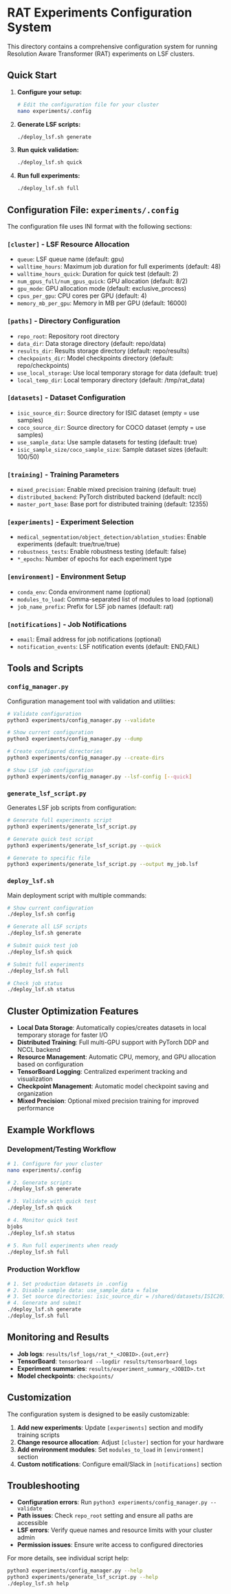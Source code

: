 # RAT Experiments Configuration System

This directory contains a comprehensive configuration system for running Resolution Aware Transformer (RAT) experiments on LSF clusters.

## Quick Start

1. **Configure your setup:**
   ```bash
   # Edit the configuration file for your cluster
   nano experiments/.config
   ```

2. **Generate LSF scripts:**
   ```bash
   ./deploy_lsf.sh generate
   ```

3. **Run quick validation:**
   ```bash
   ./deploy_lsf.sh quick
   ```

4. **Run full experiments:**
   ```bash
   ./deploy_lsf.sh full
   ```

## Configuration File: `experiments/.config`

The configuration file uses INI format with the following sections:

### `[cluster]` - LSF Resource Allocation
- `queue`: LSF queue name (default: gpu)
- `walltime_hours`: Maximum job duration for full experiments (default: 48)
- `walltime_hours_quick`: Duration for quick test (default: 2)
- `num_gpus_full/num_gpus_quick`: GPU allocation (default: 8/2)
- `gpu_mode`: GPU allocation mode (default: exclusive_process)
- `cpus_per_gpu`: CPU cores per GPU (default: 4)
- `memory_mb_per_gpu`: Memory in MB per GPU (default: 16000)

### `[paths]` - Directory Configuration
- `repo_root`: Repository root directory
- `data_dir`: Data storage directory (default: repo/data)
- `results_dir`: Results storage directory (default: repo/results)
- `checkpoints_dir`: Model checkpoints directory (default: repo/checkpoints)
- `use_local_storage`: Use local temporary storage for data (default: true)
- `local_temp_dir`: Local temporary directory (default: /tmp/rat_data)

### `[datasets]` - Dataset Configuration
- `isic_source_dir`: Source directory for ISIC dataset (empty = use samples)
- `coco_source_dir`: Source directory for COCO dataset (empty = use samples)
- `use_sample_data`: Use sample datasets for testing (default: true)
- `isic_sample_size/coco_sample_size`: Sample dataset sizes (default: 100/50)

### `[training]` - Training Parameters
- `mixed_precision`: Enable mixed precision training (default: true)
- `distributed_backend`: PyTorch distributed backend (default: nccl)
- `master_port_base`: Base port for distributed training (default: 12355)

### `[experiments]` - Experiment Selection
- `medical_segmentation/object_detection/ablation_studies`: Enable experiments (default: true/true/true)
- `robustness_tests`: Enable robustness testing (default: false)
- `*_epochs`: Number of epochs for each experiment type

### `[environment]` - Environment Setup
- `conda_env`: Conda environment name (optional)
- `modules_to_load`: Comma-separated list of modules to load (optional)
- `job_name_prefix`: Prefix for LSF job names (default: rat)

### `[notifications]` - Job Notifications
- `email`: Email address for job notifications (optional)
- `notification_events`: LSF notification events (default: END,FAIL)

## Tools and Scripts

### `config_manager.py`
Configuration management tool with validation and utilities:
```bash
# Validate configuration
python3 experiments/config_manager.py --validate

# Show current configuration
python3 experiments/config_manager.py --dump

# Create configured directories
python3 experiments/config_manager.py --create-dirs

# Show LSF job configuration
python3 experiments/config_manager.py --lsf-config [--quick]
```

### `generate_lsf_script.py`
Generates LSF job scripts from configuration:
```bash
# Generate full experiments script
python3 experiments/generate_lsf_script.py

# Generate quick test script
python3 experiments/generate_lsf_script.py --quick

# Generate to specific file
python3 experiments/generate_lsf_script.py --output my_job.lsf
```

### `deploy_lsf.sh`
Main deployment script with multiple commands:
```bash
# Show current configuration
./deploy_lsf.sh config

# Generate all LSF scripts
./deploy_lsf.sh generate

# Submit quick test job
./deploy_lsf.sh quick

# Submit full experiments
./deploy_lsf.sh full

# Check job status
./deploy_lsf.sh status
```

## Cluster Optimization Features

- **Local Data Storage**: Automatically copies/creates datasets in local temporary storage for faster I/O
- **Distributed Training**: Full multi-GPU support with PyTorch DDP and NCCL backend
- **Resource Management**: Automatic CPU, memory, and GPU allocation based on configuration
- **TensorBoard Logging**: Centralized experiment tracking and visualization
- **Checkpoint Management**: Automatic model checkpoint saving and organization
- **Mixed Precision**: Optional mixed precision training for improved performance

## Example Workflows

### Development/Testing Workflow
```bash
# 1. Configure for your cluster
nano experiments/.config

# 2. Generate scripts
./deploy_lsf.sh generate

# 3. Validate with quick test
./deploy_lsf.sh quick

# 4. Monitor quick test
bjobs
./deploy_lsf.sh status

# 5. Run full experiments when ready
./deploy_lsf.sh full
```

### Production Workflow
```bash
# 1. Set production datasets in .config
# 2. Disable sample data: use_sample_data = false
# 3. Set source directories: isic_source_dir = /shared/datasets/ISIC2018
# 4. Generate and submit
./deploy_lsf.sh generate
./deploy_lsf.sh full
```

## Monitoring and Results

- **Job logs**: `results/lsf_logs/rat_*_<JOBID>.{out,err}`
- **TensorBoard**: `tensorboard --logdir results/tensorboard_logs`
- **Experiment summaries**: `results/experiment_summary_<JOBID>.txt`
- **Model checkpoints**: `checkpoints/`

## Customization

The configuration system is designed to be easily customizable:

1. **Add new experiments**: Update `[experiments]` section and modify training scripts
2. **Change resource allocation**: Adjust `[cluster]` section for your hardware
3. **Add environment modules**: Set `modules_to_load` in `[environment]` section
4. **Custom notifications**: Configure email/Slack in `[notifications]` section

## Troubleshooting

- **Configuration errors**: Run `python3 experiments/config_manager.py --validate`
- **Path issues**: Check `repo_root` setting and ensure all paths are accessible
- **LSF errors**: Verify queue names and resource limits with your cluster admin
- **Permission issues**: Ensure write access to configured directories

For more details, see individual script help:
```bash
python3 experiments/config_manager.py --help
python3 experiments/generate_lsf_script.py --help
./deploy_lsf.sh help
```
